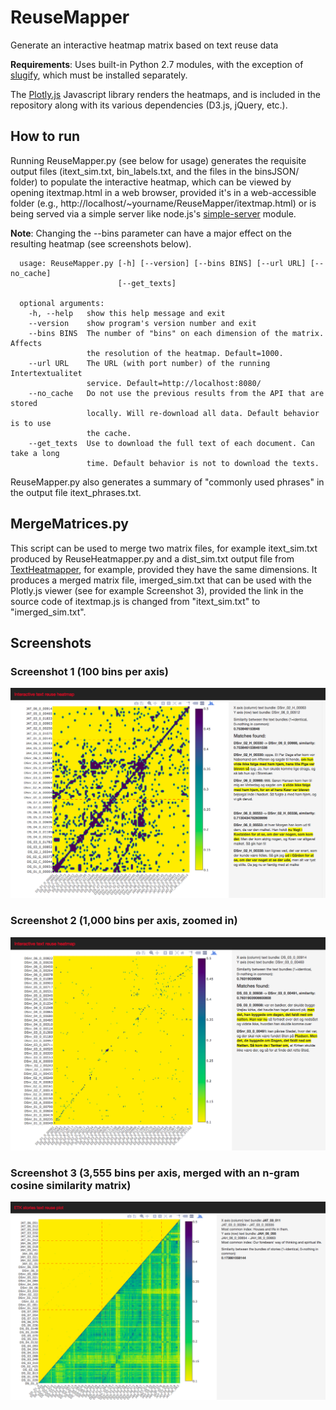 # ReuseMapper
Generate an interactive heatmap matrix based on text reuse data

**Requirements**: Uses built-in Python 2.7 modules, with the exception of [slugify](https://github.com/un33k/python-slugify), which must be installed separately.

The [Plotly.js](https://plot.ly/javascript/) Javascript library renders the heatmaps, and is included in the repository along with its various dependencies (D3.js, jQuery, etc.).

## How to run

Running ReuseMapper.py (see below for usage) generates the requisite output files (itext_sim.txt, bin_labels.txt, and the files in the binsJSON/ folder) to populate the interactive heatmap, which can be viewed by opening itextmap.html in a web browser, provided it's in a web-accessible folder (e.g., http://localhost/~yourname/ReuseMapper/itextmap.html) or is being served via a simple server like node.js's [simple-server](https://www.npmjs.com/package/simple-server) module.

**Note**: Changing the --bins parameter can have a major effect on the resulting heatmap (see screenshots below).

```
  usage: ReuseMapper.py [-h] [--version] [--bins BINS] [--url URL] [--no_cache]
                        [--get_texts]

  optional arguments:
    -h, --help   show this help message and exit
    --version    show program's version number and exit
    --bins BINS  The number of "bins" on each dimension of the matrix. Affects
                 the resolution of the heatmap. Default=1000.
    --url URL    The URL (with port number) of the running Intertextualitet
                 service. Default=http://localhost:8080/
    --no_cache   Do not use the previous results from the API that are stored
                 locally. Will re-download all data. Default behavior is to use
                 the cache.
    --get_texts  Use to download the full text of each document. Can take a long
                 time. Default behavior is not to download the texts.
```

ReuseMapper.py also generates a summary of "commonly used phrases" in the output file itext_phrases.txt.

## MergeMatrices.py

This script can be used to merge two matrix files, for example itext_sim.txt produced by ReuseHeatmapper.py and a dist_sim.txt output file from [TextHeatmapper](https://github.com/UCLALibLab/text-heatmapper), for example, provided they have the same dimensions. It produces a merged matrix file, imerged_sim.txt that can be used with the Plotly.js viewer (see for example Screenshot 3), provided the link in the source code of itextmap.js is changed from "itext_sim.txt" to "imerged_sim.txt".

## Screenshots

### Screenshot 1 (100 bins per axis)
![Screenshot 1](https://github.com/broadwell/ReuseMapper/blob/master/screenshots/100bins.png)

### Screenshot 2 (1,000 bins per axis, zoomed in)
![Screenshot 2](https://github.com/broadwell/ReuseMapper/blob/master/screenshots/1000bins_zoomed.png)

### Screenshot 3 (3,555 bins per axis, merged with an n-gram cosine similarity matrix)
![Screenshot 3](https://github.com/broadwell/ReuseMapper/blob/master/screenshots/3555bins_merged.png)
